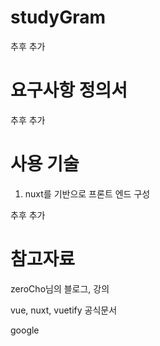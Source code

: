# studyGram

추후 추가

# 요구사항 정의서

추후 추가

# 사용 기술

1. nuxt를 기반으로 프론트 엔드 구성

추후 추가

# 참고자료

zeroCho님의 블로그, 강의

vue, nuxt, vuetify 공식문서

google
